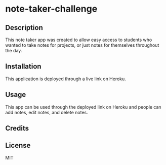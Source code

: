 # note-taker-challenge

## Description
This note taker app was created to allow easy access to students who wanted to take notes for projects, or just notes for themselves throughout the day.

## Installation
This application is deployed through a live link on Heroku.

## Usage
This app can be used through the deployed link on Heroku and people can add notes, edit notes, and delete notes.

## Credits

## License
MIT